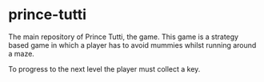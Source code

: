 prince-tutti
============

The main repository of Prince Tutti, the game. This game is a strategy based game in which a player has to avoid mummies whilst running around a maze.

To progress to the next level the player must collect a key.
